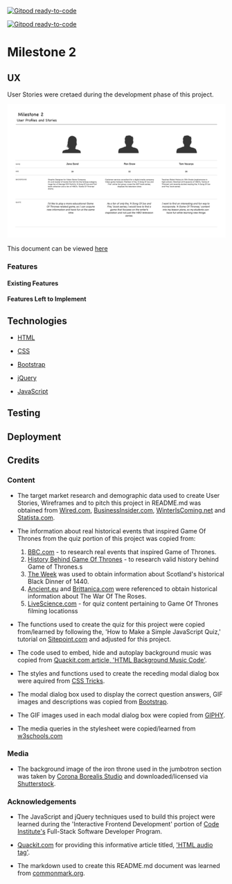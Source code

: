 [![Gitpod ready-to-code](https://img.shields.io/badge/Gitpod-ready--to--code-blue?logo=gitpod)](https://gitpod.io/#https://github.com/alissatroiano/Milestone-2)

[![Gitpod ready-to-code](https://img.shields.io/badge/Gitpod-ready--to--code-blue?logo=gitpod)](https://gitpod.io/#https://github.com/alissatroiano/Milestone-2)

# Milestone 2

## UX

User Stories were cretaed during the development phase of this project.

![assets/images/userstories.jpg](assets/images/userstories.jpg)

This document can be viewed [here](assets/images/userstories.jpg)

### Features

#### Existing Features

#### Features Left to Implement

## Technologies

* [HTML](https://html.com/)

* [CSS](https://www.w3.org/Style/CSS/Overview.en.html)

* [Bootstrap](https://getbootstrap.com/)

* [jQuery](https://jquery.com/)

* [JavaScript](https://www.javascript.com/)

## Testing

## Deployment

## Credits

### Content

* The target market research and demographic data used to create User Stories, Wireframes and to pitch this project in README.md was obtained from [Wired.com](https://www.wired.com/2013/06/women-game-of-thrones/), [BusinessInsider.com](https://www.businessinsider.com/game-of-thrones-compared-to-most-popular-tv-shows-of-2018-ratings-2019-4?op=1#2-the-big-bang-theory-cbs-9), [WinterIsComing.net](https://winteriscoming.net/2017/01/16/results-song-of-ice-and-fire-game-of-thrones-demographic-survey/) and [Statista.com](https://www.statista.com/search/?q=A+Game+of+Thrones&qKat=newSearchFilter&sortMethod=idrelevance&isRegionPref=840&sortMethodMobile=idrelevance&statistics=1&dossiers=1&groupA=1&xmo=1&surveys=1&toplists=1&accuracy=and&region%5B%5D=3&isoregion=3&isocountrySearch=&category=0&interval=0&archive=1).

* The information about real historical events that inspired Game Of Thrones from the quiz portion of this project was copied from:

    1. [BBC.com](https://www.bbc.co.uk/programmes/articles/4RVybvDdJMq7fjRp5450yX1/the-real-historical-events-that-inspired-game-of-thrones) - to research real events that inspired Game of Thrones.
    2. [History Behind Game Of Thrones](http://history-behind-game-of-thrones.com) - to research valid history behind Game of Thrones.s
    3. [The Week](https://theweek.com/articles/463588/fromreallife-events-that-inspired-game-thrones-red-wedding) was used to obtain information about Scotland's historical Black Dinner of 1440.
    4. [Ancient.eu](https://www.ancient.eu/Battle_of_Bosworth/) and [Brittanica.com](https://www.britannica.com/event/Wars-of-the-Roses) were referenced to obtain historical information about The War Of The Roses.
    5. [LiveScience.com](https://www.livescience.com/59954-photos-game-of-thrones-set-locations.html) - for quiz content pertaining to Game Of Thrones filming locationss

* The functions used to create the quiz for this project were copied from/learned by following the, 'How to Make a Simple JavaScript Quiz,' tutorial on [Sitepoint.com](https://www.sitepoint.com/simple-javascript-quiz/) and adjusted for this project.

* The code used to embed, hide and autoplay background music was copied from [Quackit.com article, 'HTML Background Music Code'](https://www.quackit.com/html/codes/html_background_music_codes.cfm).

* The styles and functions used to create the receding modal dialog box were aquired from [CSS Tricks](https://css-tricks.com/receding-background-modal-boxes/).

* The modal dialog box used to display the correct question answers, GIF images and descriptions was copied from [Bootstrap](https://getbootstrap.com/docs/4.5/components/modal/).

* The GIF images used in each modal dialog box were copied from [GIPHY](https://giphy.com/).

* The media queries in the stylesheet were copied/learned from [w3schools.com](https://www.w3schools.com/css/css_rwd_mediaqueries.asp)

### Media

* The background image of the iron throne used in the jumbotron section was taken by [Corona Borealis Studio](https://www.shutterstock.com/g/automotive+stocks) and downloaded/licensed via [Shutterstock](https://www.shutterstock.com/image-illustration/medieval-iron-throne-kings-made-weapons-1403641736).

### Acknowledgements

* The JavaScript and jQuery techniques used to build this project were learned during the 'Interactive Frontend Development' portion of [Code Institute's](https://codeinstitute.net/) Full-Stack Software Developer Program.

* [Quackit.com](https://www.quackit.com) for providing this informative article titled, ['HTML audio tag'](https://www.quackit.com/html/tags/html_audio_tag.cfm).

* The markdown used to create this README.md document was learned from [commonmark.org](https://commonmark.org).
